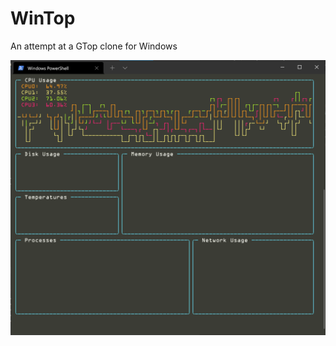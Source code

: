 # WinTop
An attempt at a GTop clone for Windows

![screenshot of the app](GithubAsset/wintop_mainpage.png)